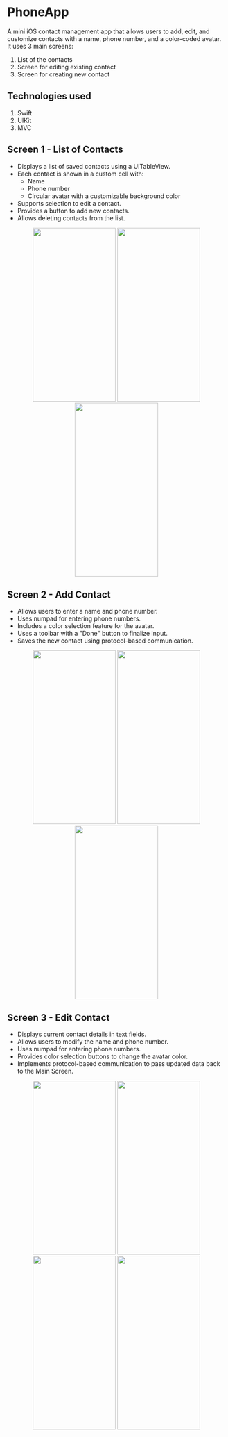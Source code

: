 # PhoneApp
A mini iOS contact management app that allows users to add, edit, and customize contacts with a name, phone number, and a color-coded avatar. It uses 3 main screens:
  1. List of the contacts
  2. Screen for editing existing contact
  3. Screen for creating new contact
     
## Technologies used
  1. Swift
  2. UIKit
  3. MVC
     
## Screen 1 - List of Contacts
  - Displays a list of saved contacts using a UITableView.
  - Each contact is shown in a custom cell with:
      - Name
      - Phone number
      - Circular avatar with a customizable background color
  - Supports selection to edit a contact.
  - Provides a button to add new contacts.
  - Allows deleting contacts from the list.
    
<p align="middle">
<img src="https://github-production-user-asset-6210df.s3.amazonaws.com/140091433/420118669-0f75155e-dd80-4565-88d6-22facbec54f5.png?X-Amz-Algorithm=AWS4-HMAC-SHA256&X-Amz-Credential=AKIAVCODYLSA53PQK4ZA%2F20250306%2Fus-east-1%2Fs3%2Faws4_request&X-Amz-Date=20250306T225521Z&X-Amz-Expires=300&X-Amz-Signature=90ada81ba991283c5db11dd1dc1bb41d92605f5a2dbd57c7dc11382ddacdc1f4&X-Amz-SignedHeaders=host" width="191.17" height="400" />
<img src="https://github-production-user-asset-6210df.s3.amazonaws.com/140091433/420119064-e55a2149-1591-49a9-a8fd-a476b8bb1105.png?X-Amz-Algorithm=AWS4-HMAC-SHA256&X-Amz-Credential=AKIAVCODYLSA53PQK4ZA%2F20250306%2Fus-east-1%2Fs3%2Faws4_request&X-Amz-Date=20250306T225628Z&X-Amz-Expires=300&X-Amz-Signature=b02b078c0309e2512d054a8d2c3c800b91b7c83ae4bc80489c694fd8b29f4ad6&X-Amz-SignedHeaders=host" width="191.17" height="400" />
<img src="https://github-production-user-asset-6210df.s3.amazonaws.com/140091433/420119700-504bfeeb-1d92-4301-9734-fca3997df26b.png?X-Amz-Algorithm=AWS4-HMAC-SHA256&X-Amz-Credential=AKIAVCODYLSA53PQK4ZA%2F20250306%2Fus-east-1%2Fs3%2Faws4_request&X-Amz-Date=20250306T225925Z&X-Amz-Expires=300&X-Amz-Signature=64229e9eb08d535538402242fe563e31eac05c9ae412d182896e419277303693&X-Amz-SignedHeaders=host" width="191.17" height="400" />

    
## Screen 2 - Add Contact
  - Allows users to enter a name and phone number.
  - Uses numpad for entering phone numbers.
  - Includes a color selection feature for the avatar.
  - Uses a toolbar with a "Done" button to finalize input.
  - Saves the new contact using protocol-based communication.
    
<p align="middle">
<img src="https://github-production-user-asset-6210df.s3.amazonaws.com/140091433/420121616-fb090166-a190-403a-a822-f07d94e531c5.png?X-Amz-Algorithm=AWS4-HMAC-SHA256&X-Amz-Credential=AKIAVCODYLSA53PQK4ZA%2F20250306%2Fus-east-1%2Fs3%2Faws4_request&X-Amz-Date=20250306T230939Z&X-Amz-Expires=300&X-Amz-Signature=bba0beb38cd4530a6b4d5a1d2ed1c2a65d00ae3383bfc433606d9cd7acf763a3&X-Amz-SignedHeaders=host" width="191.17" height="400" />
<img src="https://github-production-user-asset-6210df.s3.amazonaws.com/140091433/420120705-0840c266-3866-4753-a77d-8734b6daf02a.png?X-Amz-Algorithm=AWS4-HMAC-SHA256&X-Amz-Credential=AKIAVCODYLSA53PQK4ZA%2F20250306%2Fus-east-1%2Fs3%2Faws4_request&X-Amz-Date=20250306T230426Z&X-Amz-Expires=300&X-Amz-Signature=58e6170b1cc351ea426100b42305820371b57e8cd9a7a7a9af7e9561b9791350&X-Amz-SignedHeaders=host" width="191.17" height="400" />
<img src="https://github-production-user-asset-6210df.s3.amazonaws.com/140091433/420121942-95a7e859-6ef1-4b9d-8887-a89483b91cbc.png?X-Amz-Algorithm=AWS4-HMAC-SHA256&X-Amz-Credential=AKIAVCODYLSA53PQK4ZA%2F20250306%2Fus-east-1%2Fs3%2Faws4_request&X-Amz-Date=20250306T231108Z&X-Amz-Expires=300&X-Amz-Signature=2e7e5275117b7792290b97f1e5c7b38dc3db5525a849340d6f870e59931a5806&X-Amz-SignedHeaders=host" width="191.17" height="400" />





## Screen 3 - Edit Contact
  - Displays current contact details in text fields.
  - Allows users to modify the name and phone number.
  - Uses numpad for entering phone numbers.
  - Provides color selection buttons to change the avatar color.
  - Implements protocol-based communication to pass updated data back to the Main Screen.
    
<p align="middle">
<img src="https://github-production-user-asset-6210df.s3.amazonaws.com/140091433/420122558-4d3580ea-57e7-4523-bd49-79905340f411.png?X-Amz-Algorithm=AWS4-HMAC-SHA256&X-Amz-Credential=AKIAVCODYLSA53PQK4ZA%2F20250306%2Fus-east-1%2Fs3%2Faws4_request&X-Amz-Date=20250306T231418Z&X-Amz-Expires=300&X-Amz-Signature=8faff95d29b5ffe62468abafac3608538883db0a99542f3dc1bb95cc3a744dba&X-Amz-SignedHeaders=host" width="191.17" height="400" />
<img src="https://github-production-user-asset-6210df.s3.amazonaws.com/140091433/420122673-5c174a79-5fcc-405d-8a21-39e7e25d2f06.png?X-Amz-Algorithm=AWS4-HMAC-SHA256&X-Amz-Credential=AKIAVCODYLSA53PQK4ZA%2F20250306%2Fus-east-1%2Fs3%2Faws4_request&X-Amz-Date=20250306T231502Z&X-Amz-Expires=300&X-Amz-Signature=263d86d3698a33f865df373d29a588d88615b2f4d618ea5fdbf597f7764e3af5&X-Amz-SignedHeaders=host" width="191.17" height="400" />
<img src="https://github-production-user-asset-6210df.s3.amazonaws.com/140091433/420122806-93184b50-5a97-415d-85e8-04167eb20d91.png?X-Amz-Algorithm=AWS4-HMAC-SHA256&X-Amz-Credential=AKIAVCODYLSA53PQK4ZA%2F20250306%2Fus-east-1%2Fs3%2Faws4_request&X-Amz-Date=20250306T231619Z&X-Amz-Expires=300&X-Amz-Signature=d5daeb3ce7b411058fa4bce0716dca240c9f0a6f373b8394e2cc4e4d9f6cb47c&X-Amz-SignedHeaders=host" width="191.17" height="400" />
<img src="https://github-production-user-asset-6210df.s3.amazonaws.com/140091433/420122813-cdf3b71d-db09-4615-800b-429c6b3d5d8f.png?X-Amz-Algorithm=AWS4-HMAC-SHA256&X-Amz-Credential=AKIAVCODYLSA53PQK4ZA%2F20250306%2Fus-east-1%2Fs3%2Faws4_request&X-Amz-Date=20250306T231538Z&X-Amz-Expires=300&X-Amz-Signature=86299e9027f05c89784f49f7e82f57151fc5d4065a61d2bd13fea9471f4c621c&X-Amz-SignedHeaders=host" width="191.17" height="400" />





